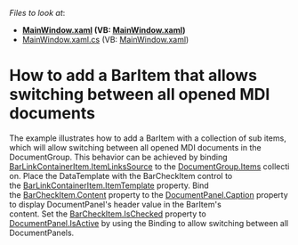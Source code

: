 <!-- default file list -->
*Files to look at*:

* **[MainWindow.xaml](./CS/dxSample/MainWindow.xaml) (VB: [MainWindow.xaml](./VB/dxSample/MainWindow.xaml))**
* [MainWindow.xaml.cs](./CS/dxSample/MainWindow.xaml.cs) (VB: [MainWindow.xaml](./VB/dxSample/MainWindow.xaml))
<!-- default file list end -->
# How to add a BarItem that allows switching between all opened MDI documents 


<p>The example illustrates how to add a BarItem with a collection of sub items, which will allow switching between all opened MDI documents in the DocumentGroup. This behavior can be achieved by binding <a href="https://documentation.devexpress.com/#wpf/DevExpressXpfBarsBarLinkContainerItem_ItemLinksSourcetopic">BarLinkContainerItem.ItemLinksSource</a> to the <a href="https://documentation.devexpress.com/#WPF/DevExpressXpfDockingLayoutGroup_Itemstopic">DocumentGroup.Items</a> collection. Place the DataTemplate with the BarCheckItem control to the <a href="https://documentation.devexpress.com/#wpf/DevExpressXpfBarsBarLinkContainerItem_ItemTemplatetopic">BarLinkContainerItem.ItemTemplate</a> property. Bind the <a href="https://documentation.devexpress.com/#WPF/DevExpressXpfBarsBarItem_Contenttopic">BarCheckItem.Content</a> property to the <a href="https://documentation.devexpress.com/#WPF/DevExpressXpfDockingBaseLayoutItem_Captiontopic">DocumentPanel.Caption</a> property to display DocumentPanel's header value in the BarItem's content. Set the <a href="https://documentation.devexpress.com/#wpf/DevExpressXpfBarsBarCheckItem_IsCheckedtopic">BarCheckItem.IsChecked</a> property to <a href="https://documentation.devexpress.com/#WPF/DevExpressXpfDockingBaseLayoutItem_IsActivetopic">DocumentPanel.IsActive</a> by using the Binding to allow switching between all DocumentPanels.</p>

<br/>


